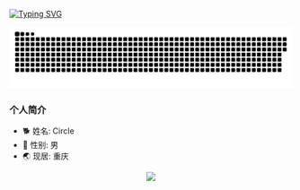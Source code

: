 <a href="https://git.io/typing-svg"><img src="https://readme-typing-svg.demolab.com?font=Fira+Code&pause=1000&color=F76B5D&center=true&vCenter=true&random=false&width=435&lines=Circle%E7%A5%9D%E4%BD%A0%E7%94%9F%E6%97%A5%E5%BF%AB%E4%B9%90!!;Circle+wish+you+happy+birthday!!" alt="Typing SVG" /></a>


![](https://github.com/Circle930/Circle930/blob/output/github-contribution-grid-snake.svg)



### 个人简介
- 🐕 姓名: Circle
- 👦 性别: 男
- 🌏 现居: 重庆

<div align="center"> <img src="https://activity-graph.herokuapp.com/graph?username=Circle930&theme=xcode" /> </div>
